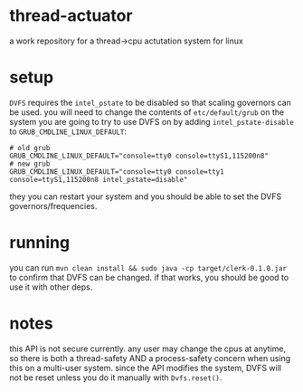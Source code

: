 # thread-actuator
a work repository for a thread->cpu actutation system for linux

# setup
`DVFS` requires the `intel_pstate` to be disabled so that scaling governors can be used. you will need to change the contents of `etc/default/grub` on the system you are going to try to use DVFS on by adding `intel_pstate-disable` to `GRUB_CMDLINE_LINUX_DEFAULT`:

```
# old grub
GRUB_CMDLINE_LINUX_DEFAULT="console=tty0 console=ttyS1,115200n8"
# new grub
GRUB_CMDLINE_LINUX_DEFAULT="console=tty0 console=tty1 console=ttyS1,115200n8 intel_pstate=disable"
```

they you can restart your system and you should be able to set the DVFS governors/frequencies.

# running

you can run `mvn clean install && sudo java -cp target/clerk-0.1.0.jar` to confirm that DVFS can be changed. if that works, you should be good to use it with other deps.

# notes

<!-- TODO(timur): we can build some light tooling/security to help with some of these -->
this API is not secure currently. any user may change the cpus at anytime, so there is both a thread-safety AND a process-safety concern when using this on a multi-user system. since the API modifies the system, DVFS will not be reset unless you do it manually with `Dvfs.reset()`.
